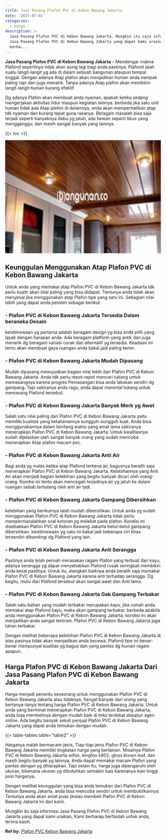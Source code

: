 ```yaml
---
title: Jasa Pasang Plafon PVC di Kebon Bawang Jakarta
date: '2025-07-01'
categories:
  - harga
description: >-
  Jasa Pasang Plafon PVC di Kebon Bawang Jakarta. Mungkin itu saja informasi
  Jasa Pasang Plafon PVC di Kebon Bawang Jakarta yang dapat kami uraikan, Kami
  berha...
---
```


**Jasa Pasang Plafon PVC di Kebon Bawang Jakarta** – Mendengar makna Plafond sepertinya tidak akan asing lagi bagi anda pastinya. Plafond ialah suatu langit-langit yg ada di dalam sebuah bangunan ataupun tempat tinggal. Dengan adanya Atap plafon akan menjadikan hunian anda nampak paling rapi dan juga menarik. Tanpa adanya Atap plafon akan membikin langit-langit hunian kurang efektif.

Dg adanya Plafon akan membuat anda nyaman, apakah ketika sedang mengerjakan aktivitas tidur maupun kegiatan lainnya. berbeda jika satu unit hunian tidak ada Atap plafon di dalamnya, anda akan memperhatikan atap tdk nyaman dan kurang tepat guna rasanya. Beragam masalah bisa saja terjadi seperti banyaknya debu yg jatuh, ada hewan seperti tikus yang mengganggu, dan masih sangat banyak yang lainnya.

{{< toc >}}

![Jasa Pasang Plafon PVC di Kebon Bawang Jakarta](/images/flafond-pvc-murah18.png)

## Keunggulan Menggunakan Atap Plafon PVC di Kebon Bawang Jakarta

Untuk anda yang memakai atap Plafon PVC di Kebon Bawang Jakarta tdk perlu kuatir akan nilai paling yang bisa didapat. Tentunya anda tidak akan menyesal jika menggunakan atap Plafon tipe yang satu ini. Sebagian nilai lebih yang dapat anda peroleh sebagai berikut:

### \- Plafon PVC di Kebon Bawang Jakarta Tersedia Dalam beraneka Desain

keistimewaan yg pertama adalah beragam design yg bisa anda pilih yang layak dengan harapan anda. Ada beragam platform yang antik dan juga menarik dg beragam variasi corak dan alternatif yg tersedia. Keadaan ini tentu akan membuat gaya ruangan anda bakal jadi paling keren.

### \- Plafon PVC di Kebon Bawang Jakarta Mudah Dipasang

Mudah dipasang mewujudkan bagian nilai lebih dari Plafon PVC di Kebon Bawang Jakarta. Anda tdk perlu repot-repot mencari tukang untuk memasangnya karena progres Pemasangan bisa anda lakukan sendiri dg gampang. Tapi sekiranya anda ragu, anda dapat merental tukang untuk memasang Plafond tersebut.

### \- Plafon PVC di Kebon Bawang Jakarta Banyak Merk yg Awet

Salah satu nilai paling dari Plafon PVC di Kebon Bawang Jakarta yaitu memiliki kualitas yang ketahanannya sungguh-sungguh kuat. Anda bisa menggunakannya dalam bentang waktu yang amat lama sekiranya menerapkan Plafon PVC di Kebon Bawang Jakarta. Untuk kwalitasnya sudah dijelaskan oleh sangat banyak orang yang sudah mencoba menerapkan Atap plafon macam pvc.

### \- Plafon PVC di Kebon Bawang Jakarta Anti Air

Bagi anda yg malas ketika atap Plafond terkena air, bagusnya beralih saja menerapkan Plafon PVC di Kebon Bawang Jakarta. Kelebihannya yang Anti Air akan menjadi bagian kelebihan yang begitu banyak dicari oleh orang-orang. Kondisi ini tentu akan mencegah terjadinya air yg jatuh ke dalam ruangan sebab terhalang oleh anti air tadi.

### \- Plafon PVC di Kebon Bawang Jakarta Gampang Dibersihkan

kelebihan yang berikutnya ialah mudah dibersihkan. Untuk anda yg sudah menggunakan Plafon PVC di Kebon Bawang Jakarta tidak perlu mempermasalahkan soal kotoran yg melekat pada plafon. Kondisi ini disebabkan Plafon PVC di Kebon Bawang Jakarta betul-betul gampang dibersihkan. keistimewaan yg satu ini bakal jadi beberapa ciri khas tersendiri dibandingi dg Plafond yang lain.

### \- Plafon PVC di Kebon Bawang Jakarta Anti Serangga

Pastinya anda telah pernah merasakan ragam Plafon yang terbuat dari kayu, adanya serangga yg dapat menyebabkan Plafond rusak seringkali membikin anda kesal pastinya. Untuk itu, alangkah baiknya anda beralih saja memakai Plafon PVC di Kebon Bawang Jakarta karena anti terhadap serangga. Dg begitu, mutu dari Plafond tersebut akan sangat awet dan Anti lama.

### \- Plafon PVC di Kebon Bawang Jakarta Gak Gampang Terbakar

Salah satu bahan yang mudah terbakar merupakan kayu, jika rumah anda memakai atap Plafond kayu, maka akan gampang terbakar. berbeda apabila anda menggunakan Plafon PVC di Kebon Bawang Jakarta, kondisi ini akan menjadikan anda sangat tentram. Plafon PVC di Kebon Bawang Jakarta juga tahan terbakar.

Dengan melihat beberapa kelebihan Plafon PVC di Kebon Bawang Jakarta di atas pasinya tidak akan menjadikan anda kecewa. Plafond tipe ini benar-benar mempunyai kualitas yg bagus dan yang pantas dg hunian ragam apapun.

## Harga Plafon PVC di Kebon Bawang Jakarta Dari Jasa Pasang Plafon PVC di Kebon Bawang Jakarta

Harga menjadi penentu seseorang untuk menggunakan Plafon PVC di Kebon Bawang Jakarta atau tidaknya. Sangat banyak dari orang yang bertanya-tanya tentang harga Plafon PVC di Kebon Bawang Jakarta. Untuk anda yang berminat menerapkan Plafon PVC di Kebon Bawang Jakarta, anda bisa membelinya dengan mudah baik di toko terdekat ataupun agen online. Ada begitu banyak sekali penjual Plafon PVC di Kebon Bawang Jakarta yang dapat anda temukan dengan mudah.

{{< table-tables table="table2" >}}

Harganya malah bermacam-jenis, Tiap-tiap jenis Plafon PVC di Kebon Bawang Jakarta memiliki tingkatan harga yang berlainan. Misalnya Plafon PVC di Kebon Bawang Jakarta wifon, kingfon k902, gloss brown leaf, dan masih begitu banyak yg lainnya. Anda dapat memakai macam Plafon yang pantas dengan yg diharapkan. Tapi selain itu, harga juga dipengaruhi oleh ukuran, bilamana ukuran yg dibutuhkan semakin luas karenanya kian tinggi poin harganya.

Dengan melihat keunggulan yang bisa anda temukan dari Plafon PVC di Kebon Bawang Jakarta, anda bisa mencoba sendiri untuk membuktikannya. Tentunya anda akan amat puas jikalau membeli Plafon PVC di Kebon Bawang Jakarta ini dari kami.

Mungkin itu saja informasi Jasa Pasang Plafon PVC di Kebon Bawang Jakarta yang dapat kami uraikan, Kami berharap berfaidah untuk anda, terima kasih.

**Ref by:** [Plafon PVC Kebon Bawang Jakarta](https://id.wikipedia.org/wiki/Plafon)
